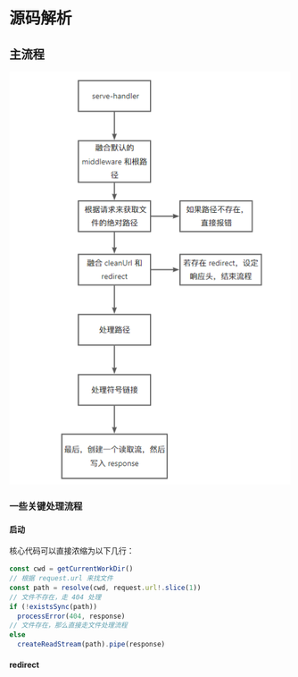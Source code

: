 # 源码解析

## 主流程

![main-process](./images/main-process.png)

### 一些关键处理流程

#### 启动

核心代码可以直接浓缩为以下几行：

```ts
const cwd = getCurrentWorkDir()
// 根据 request.url 来找文件
const path = resolve(cwd, request.url!.slice(1))
// 文件不存在，走 404 处理
if (!existsSync(path))
  processError(404, response)
// 文件存在，那么直接走文件处理流程
else
  createReadStream(path).pipe(response)
```

#### redirect
